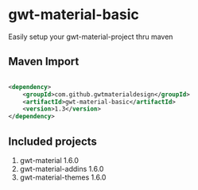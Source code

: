 # gwt-material-basic
Easily setup your gwt-material-project thru maven

## Maven Import
``` xml

<dependency>
    <groupId>com.github.gwtmaterialdesign</groupId>
    <artifactId>gwt-material-basic</artifactId>
    <version>1.3</version>
</dependency>

```

## Included projects
1. gwt-material 1.6.0
2. gwt-material-addins 1.6.0
3. gwt-material-themes 1.6.0
